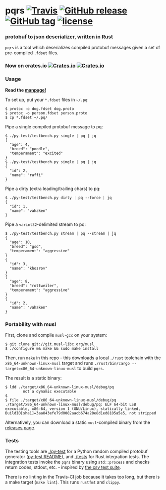 # pqrs [![Travis](https://img.shields.io/travis/sevagh/pqrs.svg)](https://travis-ci.org/sevagh/pqrs) [![GitHub release](https://img.shields.io/github/release/sevagh/pqrs.svg)](https://github.com/sevagh/pqrs/releases) [![GitHub tag](https://img.shields.io/github/tag/sevagh/pqrs.svg)](https://github.com/sevagh/pqrs/releases) [![license](https://img.shields.io/github/license/sevagh/pqrs.svg)](https://github.com/sevagh/pqrs/blob/master/LICENSE)
### protobuf to json deserializer, written in Rust

`pqrs` is a tool which deserializes compiled protobuf messages given a set of pre-compiled `.fdset` files.

### Now on crates.io [![Crates.io](https://img.shields.io/crates/d/pq.svg)](https://crates.io/crates/pq) [![Crates.io](https://img.shields.io/crates/v/pq.svg)](https://crates.io/crates/pq)

### Usage

**Read the [manpage!](https://sevagh.github.io/pqrs/)**

To set up, put your `*.fdset` files in `~/.pq`:

```
$ protoc -o dog.fdset dog.proto
$ protoc -o person.fdset person.proto
$ cp *.fdset ~/.pq/
```

Pipe a single compiled protobuf message to pq:

```
$ ./py-test/testbench.py single | pq | jq
{
  "age": 4,
  "breed": "poodle",
  "temperament": "excited"
}
$ ./py-test/testbench.py single | pq | jq
{
  "id": 2,
  "name": "raffi"
}
```

Pipe a dirty (extra leading/trailing chars) to pq:

```
$ ./py-test/testbench.py dirty | pq --force | jq
{
  "id": 1,
  "name": "vahaken"
}
```

Pipe a `varint32`-delimited stream to pq:

```
$ ./py-test/testbench.py stream | pq --stream | jq
{
  "age": 10,
  "breed": "gsd",
  "temperament": "aggressive"
}
{
  "id": 3,
  "name": "khosrov"
}
{
  "age": 8,
  "breed": "rottweiler",
  "temperament": "aggressive"
}
{
  "id": 2,
  "name": "vahaken"
}
```

### Portability with musl

First, clone and compile `musl-gcc` on your system:

```
$ git clone git://git.musl-libc.org/musl
$ ./configure && make && sudo make install
```

Then, run `make` in this repo - this downloads a local `./rust` toolchain with the `x86_64-unknown-linux-musl` target and runs `./rust/bin/cargo --target=x86_64-unknown-linux-musl` to build `pqrs`.

The result is a static binary:

```
$ ldd ./target/x86_64-unknown-linux-musl/debug/pq
        not a dynamic executable
$
$ file ./target/x86_64-unknown-linux-musl/debug/pq
./target/x86_64-unknown-linux-musl/debug/pq: ELF 64-bit LSB executable, x86-64, version 1 (GNU/Linux), statically linked, BuildID[sha1]=3aa843efe79d0082aacb674a28e8d1ed8105a5e5, not stripped
```

Alternatively, you can download a static `musl`-compiled binary from the [releases page](https://github.com/sevagh/pqrs/releases).

### Tests

The testing tools are [./py-test](./py-test) for a Python random compiled protobuf generator ([py-test README](./py-test/README.md)), and [./tests](./tests) for Rust integration tests. The integration tests invoke the `pqrs` binary using `std::process` and checks return codes, stdout, etc. - inspired by [the xsv test suite](https://github.com/BurntSushi/xsv/tree/master/tests).

There is no linting in the Travis-CI job because it takes too long, but there is a make target (`make lint`). This runs `rustfmt` and `clippy`.
